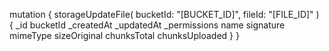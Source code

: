 mutation {
    storageUpdateFile(
        bucketId: "[BUCKET_ID]",
        fileId: "[FILE_ID]"
    ) {
        _id
        bucketId
        _createdAt
        _updatedAt
        _permissions
        name
        signature
        mimeType
        sizeOriginal
        chunksTotal
        chunksUploaded
    }
}

